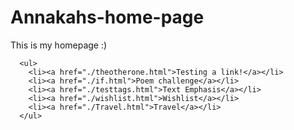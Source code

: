 # Annakahs-home-page
This is my homepage :) 
     
     
     
     
     
     
      <ul> 
        <li><a href="./theotherone.html">Testing a link!</a></li>
        <li><a href="./if.html">Poem challenge</a></li>
        <li><a href="./testtags.html">Text Emphasis</a></li>
        <li><a href="./wishlist.html">Wishlist</a></li>
        <li><a href="./Travel.html">Travel</a></li>
      </ul>
        
